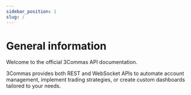 ```yaml
---
sidebar_position: 1
slug: /
---
```


# General information

Welcome to the official 3Commas API documentation.

3Commas provides both REST and WebSocket APIs to automate account management, implement trading strategies, or create custom dashboards tailored to your needs.
